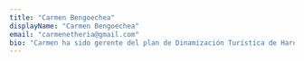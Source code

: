 ```yaml
---
title: "Carmen Bengoechea"
displayName: "Carmen Bengoechea"
email: "carmenetheria@gmail.com"
bio: "Carmen ha sido gerente del plan de Dinamización Turística de Haro, ha coordinado los servicios turísticos de Vivanco-Museo del Vino y ha dado asistencia a la Ruta del Vino Rioja Alta. Además de realizar asesorías, colabora en estudios de investigación y asistencias técnicas turísticas, desde el ámbito universitario de La Rioja."
---
```



